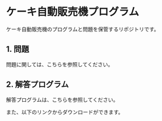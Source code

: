 # ケーキ自動販売機プログラム

ケーキ自動販売機のプログラムと問題を保管するリポジトリです。

## 1. 問題

問題に関しては、こちらを参照してください。

## 2. 解答プログラム

解答プログラムは、こちらを参照してください。

また、以下のリンクからダウンロードができます。
